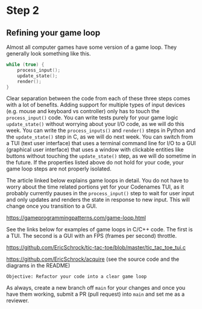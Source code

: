 # Step 2

## Refining your game loop

Almost all computer games have some version of a game loop. They generally look something like this.

```c
while (true) {
    process_input();
    update_state();
    render();
}
```

Clear separation between the code from each of these three steps comes with a lot of benefits. Adding support for multiple types of input devices (e.g. mouse and keyboard vs controller) only has to touch the `process_input()` code. You can write tests purely for your game logic `update_state()` without worrying about your I/O code, as we will do this week. You can write the `process_inputs()` and `render()` steps in Python and the `update_state()` step in C, as we will do next week. You can switch from a TUI (text user interface) that uses a terminal command line for I/O to a GUI (graphical user interface) that uses a window with clickable entities like buttons without touching the `update_state()` step, as we will do sometime in the future. If the properties listed above do not hold for your code, your game loop steps are not properly isolated.

The article linked below explains game loops in detail. You do not have to worry about the time related portions yet for your Codenames TUI, as it probably currently pauses in the `process_input()` step to wait for user input and only updates and renders the state in response to new input. This will change once you transition to a GUI.

https://gameprogrammingpatterns.com/game-loop.html

See the links below for examples of game loops in C/C++ code. The first is a TUI. The second is a GUI with an FPS (frames per second) throttle.

https://github.com/EricSchrock/tic-tac-toe/blob/master/tic_tac_toe_tui.c

https://github.com/EricSchrock/acquire (see the source code and the diagrams in the README)

    Objective: Refactor your code into a clear game loop

As always, create a new branch off `main` for your changes and once you have them working, submit a PR (pull request) into `main` and set me as a reviewer.

